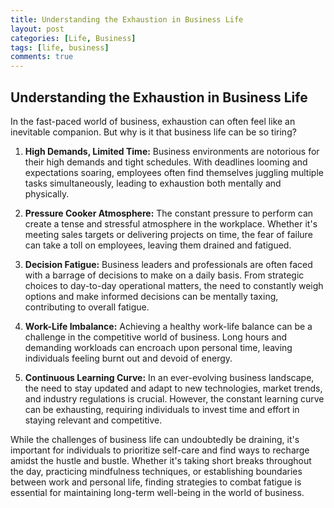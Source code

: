 ```yaml
---
title: Understanding the Exhaustion in Business Life
layout: post
categories: [Life, Business]
tags: [life, business]
comments: true
---
```



Understanding the Exhaustion in Business Life
---

In the fast-paced world of business, exhaustion can often feel like an inevitable companion. But why is it that business life can be so tiring?

1. **High Demands, Limited Time:** Business environments are notorious for their high demands and tight schedules. With deadlines looming and expectations soaring, employees often find themselves juggling multiple tasks simultaneously, leading to exhaustion both mentally and physically.

2. **Pressure Cooker Atmosphere:** The constant pressure to perform can create a tense and stressful atmosphere in the workplace. Whether it's meeting sales targets or delivering projects on time, the fear of failure can take a toll on employees, leaving them drained and fatigued.

3. **Decision Fatigue:** Business leaders and professionals are often faced with a barrage of decisions to make on a daily basis. From strategic choices to day-to-day operational matters, the need to constantly weigh options and make informed decisions can be mentally taxing, contributing to overall fatigue.

4. **Work-Life Imbalance:** Achieving a healthy work-life balance can be a challenge in the competitive world of business. Long hours and demanding workloads can encroach upon personal time, leaving individuals feeling burnt out and devoid of energy.

5. **Continuous Learning Curve:** In an ever-evolving business landscape, the need to stay updated and adapt to new technologies, market trends, and industry regulations is crucial. However, the constant learning curve can be exhausting, requiring individuals to invest time and effort in staying relevant and competitive.

While the challenges of business life can undoubtedly be draining, it's important for individuals to prioritize self-care and find ways to recharge amidst the hustle and bustle. Whether it's taking short breaks throughout the day, practicing mindfulness techniques, or establishing boundaries between work and personal life, finding strategies to combat fatigue is essential for maintaining long-term well-being in the world of business.
